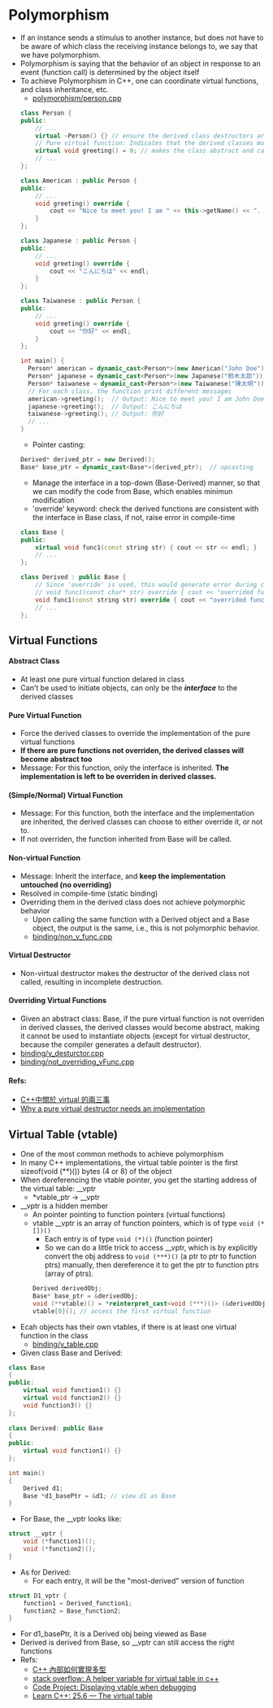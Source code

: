 # Polymorphism
* If an instance sends a stimulus to another instance, but does not have to be aware of which class the receiving instance belongs to, we say that we have polymorphism.
* Polymorphism is saying that the behavior of an object in response to an event (function call) is determined by the object itself
* To achieve Polymorphism in C++, one can coordinate virtual functions, and class inheritance, etc.
  * [polymorphism/person.cpp](polymorphism/person.cpp)
  ``` c++
  class Person {
  public:
      // ...
      virtual ~Person() {} // ensure the derived class destructors are called properly.
      // Pure virtual function: Indicates that the derived classes must override this function, otherwise they cannot initiate objects.
      virtual void greeting() = 0; // makes the class abstract and cannot be instantiated.
      // ...
  }; 

  class American : public Person {
  public:
      // ...
      void greeting() override {
          cout << "Nice to meet you! I am " << this->getName() << ". How's going?" << endl;
      }
  };

  class Japanese : public Person {
  public:
      // ...
      void greeting() override {
          cout << "こんにちは" << endl; 
      }
  };

  class Taiwanese : public Person {
  public:
      // ...
      void greeting() override {
          cout << "你好" << endl; 
      }
  };

  int main() {
    Person* american = dynamic_cast<Person*>(new American("John Doe"));
    Person* japanese = dynamic_cast<Person*>(new Japanese("鈴木太郎"));
    Person* taiwanese = dynamic_cast<Person*>(new Taiwanese("陳太明"));
    // For each class, the function print different messages
    american->greeting();  // Output: Nice to meet you! I am John Doe. How's going?
    japanese->greeting();  // Output: こんにちは
    taiwanese->greeting(); // Output: 你好
    // ...
  }
  ```
  * Pointer casting:
  ``` c++
  Derived* derived_ptr = new Derived();
  Base* base_ptr = dynamic_cast<Base*>(derived_ptr);  // upcasting
  ```
  * Manage the interface in a top-down (Base-Derived) manner, so that we can modify the code from Base, which enables minimun modification
  * 'override' keyword: check the derived functions are consistent with the interface in Base class, if not, raise error in compile-time
  ``` c++
  class Base {
  public:
      virtual void func1(const string str) { cout << str << endl; }
      // ...
  };

  class Derived : public Base {
      // Since 'override' is used, this would generate error during compilation, because it is not consistent with Base::func1(const string str)
      // void func1(const char* str) override { cout << "overrided func1 of Derived: " << str << endl; }
      void func1(const string str) override { cout << "overrided func1 of Derived: " << str << endl; }
      // ...
  };
  ```

## Virtual Functions
#### Abstract Class
* At least one pure virtual function delared in class
* Can't be used to initiate objects, can only be the ***interface*** to the derived classes
#### Pure Virtual Function
* Force the derived classes to override the implementation of the pure virtual functions
* **If there are pure functions not overriden, the derived classes will become abstract too**
* Message: For this function, only the interface is inherited. **The implementation is left to be overriden in derived classes.**
#### (Simple/Normal) Virtual Function
* Message: For this function, both the interface and the implementation are inherited, the derived classes can choose to either override it, or not to.
* If not overriden, the function inherited from Base will be called.
#### Non-virtual Function
* Message: Inherit the interface, and **keep the implementation untouched (no overriding)**
* Resolved in compile-time (static binding)
* Overriding them in the derived class does not achieve polymorphic behavior
  * Upon calling the same function with a Derived object and a Base object, the output is the same, i.e., this is not polymorphic behavior.
  * [binding/non_v_func.cpp](binding/non_v_func.cpp)
#### Virtual Destructor
* Non-virtual destructor makes the destructor of the derived class not called, resulting in incomplete destruction.
#### Overriding Virtual Functions
* Given an abstract class: Base, if the pure virtual function is not overriden in derived classes, the derived classes would become abstract, making it cannot be used to instantiate objects (except for virtual destructor, because the compiler generates a default destructor).
* [binding/v_desturctor.cpp](binding/v_desturctor.cpp)
* [binding/not_overriding_vFunc.cpp](binding/not_overriding_vFunc.cpp)
#### Refs:
* [C++中關於 virtual 的兩三事](https://medium.com/theskyisblue/c-中關於-virtual-的兩三事-1b4e2a2dc373)
* [Why a pure virtual destructor needs an implementation](https://stackoverflow.com/questions/21109417/why-a-pure-virtual-destructor-needs-an-implementation)

## Virtual Table (vtable)
* One of the most common methods to achieve polymorphism
* In many C++ implementations, the virtual table pointer is the first sizeof(void (**)()) bytes (4 or 8) of the object
* When dereferencing the vtable pointer, you get the starting address of the virtual table: __vptr
  * *vtable_ptr -> __vptr
* __vptr is a hidden member
  *  An pointer pointing to function pointers (virtual functions)
  *  vtable __vptr is an array of function pointers, which is of type `void (*[])()`
     *  Each entry is of type `void (*)()` (function pointer)
     *  So we can do a little trick to access __vptr, which is by explicitly convert the obj address to `void (***)()` (a ptr to ptr to function ptrs) manually, then dereference it to get the ptr to function ptrs (array of ptrs).
     ``` cpp
     Derived derivedObj;
     Base* base_ptr = &derivedObj;
     void (**vtable)() = *reinterpret_cast<void (***)()> (&derivedObj);
     vtable[0](); // access the first virtual function
     ```
* Ecah objects has their own vtables, if there is at least one virtual function in the class
  * [binding/v_table.cpp](binding/v_table.cpp)
* Given class Base and Derived:
``` cpp
class Base
{
public:
    virtual void function1() {}
    virtual void function2() {}
    void function3() {}
};
 
class Derived: public Base
{
public:
    virtual void function1() {}
};

int main()
{
    Derived d1;
    Base *d1_basePtr = &d1; // view d1 as Base
}
```
* For Base, the __vptr looks like:
``` cpp
struct __vptr {
	void (*function1)();
	void (*function2)();
}
```
* As for Derived:
  * For each entry, it will be the "most-derived" version of function
``` cpp
struct D1_vptr {
	function1 = Derived_function1;
	function2 = Base_function2;
}
```
* For d1_basePtr, it is a Derived obj being viewed as Base
* Derived is derived from Base, so __vptr can still access the right functions
* Refs:
  * [C++ 內部如何實現多型](https://npes87184.github.io/2019-06-08-how-c++-achieve-polymorphism-internally/)
  * [stack overflow: A helper variable for virtual table in c++](https://stackoverflow.com/questions/18246016/void-vt-void-ptr-a-helper-variable-for-virtual-table-in-c)
  * [Code Project: Displaying vtable when debugging](https://www.codeproject.com/Tips/90875/Displaying-vtable-when-debugging)
  * [Learn C++: 25.6 — The virtual table](https://www.learncpp.com/cpp-tutorial/the-virtual-table/)